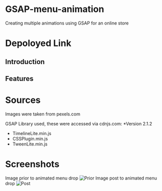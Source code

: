 # GSAP-menu-animation
Creating multiple animations using GSAP for an online store

# Depoloyed Link



## Introduction



## Features



# Sources
Images were taken from pexels.com

GSAP Library used, these were accessed via cdnjs.com:
*Version 2.1.2
 - TimelineLite.min.js
 - CSSPlugin.min.js
 - TweenLite.min.js

 
# Screenshots
Image prior to animated menu drop
![Prior ]()
Image post to animated menu drop
![Post ]()